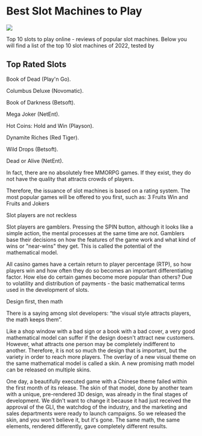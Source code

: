 #  Best Slot Machines to Play

[![](https://i.ibb.co/rc97Pg3/casino.jpg)](http://playandclickcasinos.com/)

Top 10 slots to play online - reviews of popular slot machines. Below you will find a list of the top 10 slot machines of 2022, tested by

## Top Rated Slots

Book of Dead (Play'n Go). 

Columbus Deluxe (Novomatic). 

Book of Darkness (Betsoft). 

Mega Joker (NetEnt).

Hot Coins: Hold and Win (Playson). 

Dynamite Riches (Red Tiger).

Wild Drops (Betsoft).

Dead or Alive (NetEnt).

In fact, there are no absolutely free MMORPG games. If they exist, they do not have the quality that attracts crowds of players.

Therefore, the issuance of slot machines is based on a rating system. The most popular games will be offered to you first, such as: 3 Fruits Win and Fruits and Jokers

Slot players are not reckless

Slot players are gamblers. Pressing the SPIN button, although it looks like a simple action, the mental processes at the same time are not. Gamblers base their decisions on how the features of the game work and what kind of wins or "near-wins" they get. This is called the potential of the mathematical model.

All casino games have a certain return to player percentage (RTP), so how players win and how often they do so becomes an important differentiating factor. How else do certain games become more popular than others? Due to volatility and distribution of payments - the basic mathematical terms used in the development of slots.

Design first, then math

There is a saying among slot developers: “the visual style attracts players, the math keeps them”.

Like a shop window with a bad sign or a book with a bad cover, a very good mathematical model can suffer if the design doesn't attract new customers. However, what attracts one person may be completely indifferent to another. Therefore, it is not so much the design that is important, but the variety in order to reach more players. The overlay of a new visual theme on the same mathematical model is called a skin. A new promising math model can be released on multiple skins.

One day, a beautifully executed game with a Chinese theme failed within the first month of its release. The skin of that model, done by another team with a unique, pre-rendered 3D design, was already in the final stages of development. We didn't want to change it because it had just received the approval of the GLI, the watchdog of the industry, and the marketing and sales departments were ready to launch campaigns. So we released the skin, and you won't believe it, but it's gone. The same math, the same elements, rendered differently, gave completely different results.
